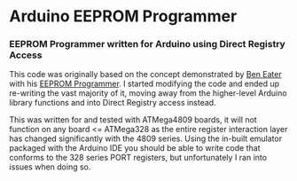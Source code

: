 # Arduino EEPROM Programmer

### EEPROM Programmer written for Arduino using Direct Registry Access

This code was originally based on the concept demonstrated by [Ben Eater](https://eater.net/) with his [EEPROM Programmer](https://github.com/beneater/eeprom-programmer). I started modifying the code and ended up re-writing the vast majority of it, moving away from the higher-level Arduino library functions and into Direct Registry access instead.

This was written for and tested with ATMega4809 boards, it will not function on any board <= ATMega328 as the entire register interaction layer has changed significantly with the 4809 series. Using the in-built emulator packaged with the Arduino IDE you should be able to write code that conforms to the 328 series PORT registers, but unfortunately I ran into issues when doing so.
